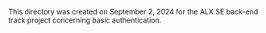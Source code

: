 This directory was created on September 2, 2024 for the ALX SE back-end 
track project concerning basic authentication.